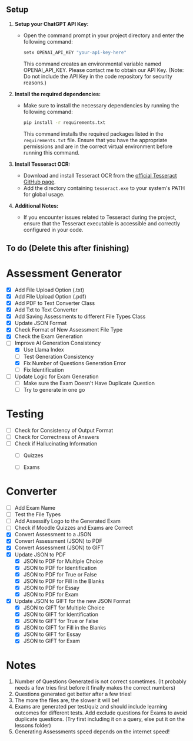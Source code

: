 ## Setup 
1. **Setup your ChatGPT API Key:**
   - Open the command prompt in your project directory and enter the following command:
     ```bash
     setx OPENAI_API_KEY "your-api-key-here"
     ```
     This command creates an environmental variable named OPENAI_API_KEY. Please contact me to obtain our API Key. 
     (Note: Do not include the API Key in the code repository for security reasons.)

2. **Install the required dependencies:**
   - Make sure to install the necessary dependencies by running the following command:
     ```bash
     pip install -r requirements.txt
     ```
     This command installs the required packages listed in the `requirements.txt` file. Ensure that you have the appropriate permissions and are in the correct virtual environment before running this command.

3. **Install Tesseract OCR:**
   - Download and install Tesseract OCR from the [official Tesseract GitHub page](https://github.com/tesseract-ocr/tesseract).
   - Add the directory containing `tesseract.exe` to your system's PATH for global usage.

4. **Additional Notes:**
   - If you encounter issues related to Tesseract during the project, ensure that the Tesseract executable is accessible and correctly configured in your code.

## To do (Delete this after finishing)
# Assessment Generator
- [X] Add File Upload Option (.txt)
- [X] Add FIle Upload Option (.pdf)
- [X] Add PDF to Text Converter Class
- [X] Add Txt to Text Converter
- [X] Add Saving Assessments to different File Types Class
- [X] Update JSON Format
- [X] Check Format of New Assessment File Type
- [X] Check the Exam Generation
- [ ] Improve AI Generation Consistency
   - [X] Use Llama Index
   - [ ] Test Generation Consistency
   - [X] Fix Number of Questions Generation Error
   - [ ] Fix Identification
- [ ] Update Logic for Exam Generation
   - [ ] Make sure the Exam Doesn't Have Duplicate Question
   - [ ] Try to generate in one go

# Testing
- [ ] Check for Consistency of Output Format
- [ ] Check for Correctness of Answers
- [ ] Check if Hallucinating Information
    - [ ] Quizzes
    - [ ] Exams


# Converter
- [ ] Add Exam Name
- [ ] Test the File Types
- [ ] Add Assessify Logo to the Generated Exam
- [ ] Check if Moodle Quizzes and Exams are Correct
- [X] Convert Assessment to a JSON
- [X] Convert Assessment (JSON) to PDF
- [X] Convert Assessment (JSON) to GIFT
- [X] Update JSON to PDF
   - [X] JSON to PDF for Multiple Choice
   - [X] JSON to PDF for Identification
   - [X] JSON to PDF for True or False
   - [X] JSON to PDF for Fill in the Blanks
   - [X] JSON to PDF for Essay
   - [X] JSON to PDF for Exam
- [X] Update JSON to GIFT for the new JSON Format
   - [X] JSON to GIFT for Multiple Choice
   - [X] JSON to GIFT for Identification
   - [X] JSON to GIFT for True or False
   - [X] JSON to GIFT for Fill in the Blanks
   - [X] JSON to GIFT for Essay
   - [X] JSON to GIFT for Exam

# Notes
1. Number of Questions Generated is not correct sometimes. (It probably needs a few tries first before it finally makes the correct numbers)
2. Questions generated get better after a few tries!
3. The more the files are, the slower it will be!
4. Exams are generated per test/quiz and should include learning outcomes for different tests. Add exclude questions for Exams to avoid duplicate questions. (Try first including it on a query, else put it on the lessons folder)
5. Generating Assessments speed depends on the internet speed!
